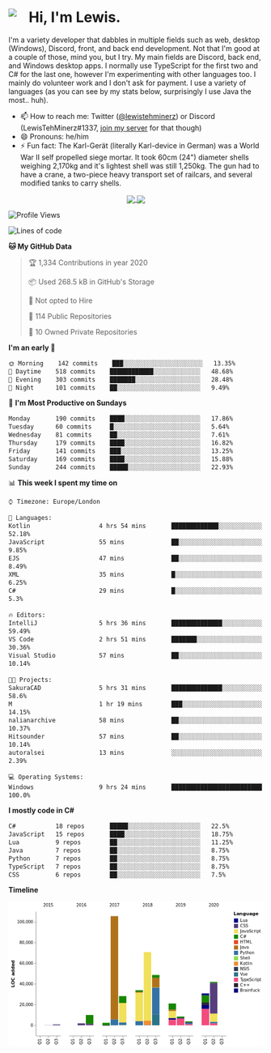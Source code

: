 <h1><img align="left" src="https://cdn.discordapp.com/emojis/552927506957729802.gif" width="40">Hi, I'm Lewis.</h1>

I'm a variety developer that dabbles in multiple fields such as web, desktop (Windows), Discord, front, and back end development. Not that I'm good at a couple of those, mind you, but I try. My main fields are Discord, back end, and Windows desktop apps. I normally use TypeScript for the first two and C# for the last one, however I'm experimenting with other languages too. I mainly do volunteer work and I don't ask for payment. I use a variety of languages (as you can see by my stats below, surprisingly I use Java the most.. huh).

- 📫 How to reach me: Twitter ([@lewistehminerz](https://twitter.com/lewistehminerz)) or Discord (LewisTehMinerz#1337, [join my server](https://discord.gg/XnUh7JB) for that though)
- 😄 Pronouns: he/him
- ⚡ Fun fact: The Karl-Gerät (literally Karl-device in German) was a World War II self propelled siege mortar. It took 60cm (24") diameter shells weighing 2,170kg and it's lightest shell was still 1,250kg. The gun had to have a crane, a two-piece heavy transport set of railcars, and several modified tanks to carry shells.

<p align="center">
  <a href="https://github.com/anuraghazra/github-readme-stats">
    <img align="center" src="https://github-readme-stats.vercel.app/api?username=LewisTehMinerz&count_private=true&show_icons=true&theme=gruvbox">
  </a>
  <a href="https://github.com/anuraghazra/github-readme-stats">
    <img align="center" src="https://github-readme-stats.vercel.app/api/top-langs/?username=LewisTehMinerz&layout=compact&theme=gruvbox">
  </a>
</p>

<!--START_SECTION:waka-->
![Profile Views](http://img.shields.io/badge/Profile%20Views-45-blue)

![Lines of code](https://img.shields.io/badge/From%20Hello%20World%20I've%20written-14.7%20million%20Lines%20of%20code-blue)

**🐱 My GitHub Data** 

> 🏆 1,334 Contributions in year 2020
 > 
> 📦 Used 268.5 kB in GitHub's Storage 
 > 
> 🚫 Not opted to Hire
 > 
> 📜 114 Public Repositories 
 > 
> 🔑 10 Owned Private Repositories 

**I'm an early 🐤** 

```text
🌞 Morning    142 commits    ███░░░░░░░░░░░░░░░░░░░░░░   13.35% 
🌆 Daytime    518 commits    ████████████░░░░░░░░░░░░░   48.68% 
🌃 Evening    303 commits    ███████░░░░░░░░░░░░░░░░░░   28.48% 
🌙 Night      101 commits    ██░░░░░░░░░░░░░░░░░░░░░░░   9.49%

```
📅 **I'm Most Productive on Sundays** 

```text
Monday       190 commits    ████░░░░░░░░░░░░░░░░░░░░░   17.86% 
Tuesday      60 commits     █░░░░░░░░░░░░░░░░░░░░░░░░   5.64% 
Wednesday    81 commits     ██░░░░░░░░░░░░░░░░░░░░░░░   7.61% 
Thursday     179 commits    ████░░░░░░░░░░░░░░░░░░░░░   16.82% 
Friday       141 commits    ███░░░░░░░░░░░░░░░░░░░░░░   13.25% 
Saturday     169 commits    ████░░░░░░░░░░░░░░░░░░░░░   15.88% 
Sunday       244 commits    █████░░░░░░░░░░░░░░░░░░░░   22.93%

```


📊 **This week I spent my time on** 

```text
⌚︎ Timezone: Europe/London

💬 Languages: 
Kotlin                   4 hrs 54 mins       █████████████░░░░░░░░░░░░   52.18% 
JavaScript               55 mins             ██░░░░░░░░░░░░░░░░░░░░░░░   9.85% 
EJS                      47 mins             ██░░░░░░░░░░░░░░░░░░░░░░░   8.49% 
XML                      35 mins             █░░░░░░░░░░░░░░░░░░░░░░░░   6.25% 
C#                       29 mins             █░░░░░░░░░░░░░░░░░░░░░░░░   5.3%

🔥 Editors: 
IntelliJ                 5 hrs 36 mins       ██████████████░░░░░░░░░░░   59.49% 
VS Code                  2 hrs 51 mins       ███████░░░░░░░░░░░░░░░░░░   30.36% 
Visual Studio            57 mins             ██░░░░░░░░░░░░░░░░░░░░░░░   10.14%

🐱‍💻 Projects: 
SakuraCAD                5 hrs 31 mins       ██████████████░░░░░░░░░░░   58.6% 
M                        1 hr 19 mins        ███░░░░░░░░░░░░░░░░░░░░░░   14.15% 
nalianarchive            58 mins             ██░░░░░░░░░░░░░░░░░░░░░░░   10.37% 
Hitsounder               57 mins             ██░░░░░░░░░░░░░░░░░░░░░░░   10.14% 
autoralsei               13 mins             ░░░░░░░░░░░░░░░░░░░░░░░░░   2.39%

💻 Operating Systems: 
Windows                  9 hrs 24 mins       █████████████████████████   100.0%

```

**I mostly code in C#** 

```text
C#           18 repos       █████░░░░░░░░░░░░░░░░░░░░   22.5% 
JavaScript   15 repos       ████░░░░░░░░░░░░░░░░░░░░░   18.75% 
Lua          9 repos        ██░░░░░░░░░░░░░░░░░░░░░░░   11.25% 
Java         7 repos        ██░░░░░░░░░░░░░░░░░░░░░░░   8.75% 
Python       7 repos        ██░░░░░░░░░░░░░░░░░░░░░░░   8.75% 
TypeScript   7 repos        ██░░░░░░░░░░░░░░░░░░░░░░░   8.75% 
CSS          6 repos        ██░░░░░░░░░░░░░░░░░░░░░░░   7.5%

```


**Timeline**

![Chart not found](https://github.com/LewisTehMinerz/LewisTehMinerz/blob/master/charts/bar_graph.png) 


<!--END_SECTION:waka-->
